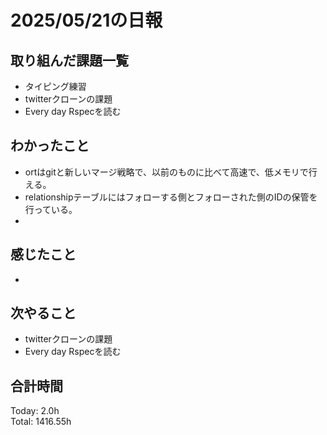# 2025/05/21の日報
## 取り組んだ課題一覧
* タイピング練習
* twitterクローンの課題
* Every day Rspecを読む
## わかったこと 
* ortはgitと新しいマージ戦略で、以前のものに比べて高速で、低メモリで行える。
* relationshipテーブルにはフォローする側とフォローされた側のIDの保管を行っている。
* 
## 感じたこと
* 
## 次やること
* twitterクローンの課題
* Every day Rspecを読む
##  合計時間 
Today: 2.0h<br>
Total: 1416.55h
